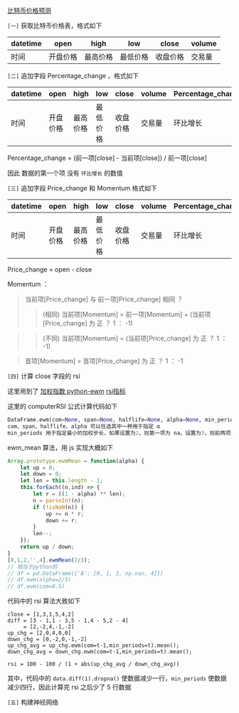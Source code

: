 [比特币价格预测](https://github.com/Wihann77/Bitcoin-NN/blob/main/Bitcoin_NN.ipynb)

```[一]``` 获取比特币价格表，格式如下

| datetime | open | high | low | close | volume |
|--|--|--|--|--|--|
| 时间 | 开盘价格 | 最高价格 | 最低价格 | 收盘价格 | 交易量 |

```[二]``` 追加字段 Percentage_change ，格式如下

| datetime | open | high | low | close | volume | Percentage_change |
|--|--|--|--|--|--|--|
| 时间 | 开盘价格 | 最高价格 | 最低价格 | 收盘价格 | 交易量 | 环比增长 |

Percentage_change = (前一项[close] - 当前项[close]) / 前一项[close]

因此 数据的第一个项 没有 ```环比增长``` 的数值

```[三]``` 追加字段 Price_change 和 Momentum 格式如下 

| datetime | open | high | low | close | volume | Percentage_change | Price_change | Momentum |
|--|--|--|--|--|--|--|--|--|
| 时间 | 开盘价格 | 最高价格 | 最低价格 | 收盘价格 | 交易量 | 环比增长 | 价格变化值 | 累计变化 |

Price_change = open - close

Momentum ：
>   当前项[Price_change] 与 前一项[Price_change] 相同 ？
>>  (相同) 当前项[Momentum] = 前一项[Momentum] + (当前项[Price_change] 为 正 ？ 1 ： -1)

>>  (不同) 当前项[Momentum] = (当前项[Price_change] 为 正 ？ 1 ： -1)

>   首项[Momentum] = 首项[Price_change] 为 正 ？ 1 ： -1

```[四]``` 计算 close 字段的 rsi

这里用到了 [加权指数 python-ewm](https://pandas.pydata.org/pandas-docs/stable/reference/api/pandas.DataFrame.ewm.html) [rsi指标](https://baike.baidu.com/item/RSI%E6%8C%87%E6%A0%87/7459334?fr=aladdin)

这里的 computerRSI 公式计算代码如下

```python
DataFrame.ewm(com=None, span=None, halflife=None, alpha=None, min_periods=0, adjust=True, ignore_na=False, axis=0, times=None)
com、span、halflife、alpha 可以任选其中一种用于指定 α
min_periods 用于指定最小的加权步长，如果设置为2，则第一项为 na，设置为3，则前两项为 na
```

ewm_mean 算法，用 js 实现大概如下

```js
Array.prototype.ewmMean = function(alpha) {
	let up = 0;
	let down = 0;
	let len = this.length - 1;
	this.forEach((n,ind) => {
		let r = ((1 - alpha) ** len);
		n = parseInt(n);
		if (!isNaN(n)) {
			up += n * r;
			down += r;
		}
		len--;
	});
	return up / down;
}
[0,1,2,'',4].ewmMean(2/3);
// 相当于python的
// df = pd.DataFrame({'B': [0, 1, 2, np.nan, 4]})
// df.ewm(alpha=2/3)
// df.ewm(com=0.5)
```

代码中的 rsi 算法大致如下

```
close = [1,3,1,5,4,2]
diff = [3 - 1,1 - 3,5 - 1,4 - 5,2 - 4]
     = [2,-2,4,-1,-2]
up_chg = [2,0,4,0,0]
down_chg = [0,-2,0,-1,-2]
up_chg_avg = up_chg.ewm(com=t-1,min_periods=t).mean();
down_chg_avg = down_chg.ewm(com=t-1,min_periods=t).mean();

rsi = 100 - 100 / (1 + abs(up_chg_avg / down_chg_avg))
```

其中，代码中的 ```data.diff(1).dropna()``` 使数据减少一行，```min_periods``` 使数据减少四行，因此计算完 rsi 之后少了 5 行数据

```[五]``` 构建神经网络